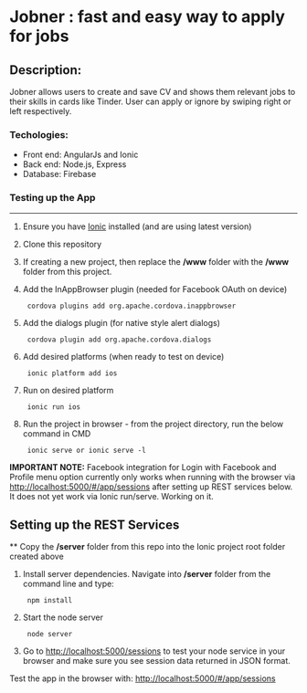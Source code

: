 # Jobner : fast and easy way to apply for jobs

## Description: 
Jobner allows users to create and save CV and shows them relevant jobs to their skills in cards like Tinder. User can apply or ignore
by swiping right or left respectively.

### Techologies:
  - Front end: AngularJs and Ionic
  - Back end: Node.js, Express
  - Database: Firebase
  
### Testing up the App
-------------------------
1. Ensure you have [Ionic](http://ionicframework.com/getting-started/) installed (and are using latest version)

2. Clone this repository

3. If creating a new project, then replace the **/www** folder with the **/www** folder from this project.

4. Add the InAppBrowser plugin (needed for Facebook OAuth on device)

        cordova plugins add org.apache.cordova.inappbrowser

5. Add the dialogs plugin (for native style alert dialogs)

        cordova plugin add org.apache.cordova.dialogs

6. Add desired platforms (when ready to test on device)

        ionic platform add ios

7. Run on desired platform

        ionic run ios
  
8. Run the project in browser -  from the project directory, run the below command in CMD

        ionic serve or ionic serve -l
    
        

**IMPORTANT NOTE:** Facebook integration for Login with Facebook and Profile menu option currently only works when running with the browser via [http://localhost:5000/#/app/sessions](http://localhost:5000/#/app/sessions) after setting up REST services below. It does not yet work via Ionic run/serve. Working on it.


Setting up the REST Services
----------------------------
** Copy the **/server** folder from this repo into the Ionic project root folder created above

1. Install server dependencies. Navigate into **/server** folder from the command line and type:

        npm install

2. Start the node server

        node server

3. Go to [http://localhost:5000/sessions](http://localhost:5000/sessions) to test your node service in your browser and make sure you see session data returned in JSON format.


Test the app in the browser with: [http://localhost:5000/#/app/sessions](http://localhost:5000/#/app/sessions)

  
